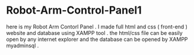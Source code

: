 # Robot-Arm-Control-Panel1
here is my Robot Arm Contorl Panel . I made full html and css ( front-end ) website and database using XAMPP tool  . 
the html/css file can be easily open by any internet explorer and the database can be opened by XAMPP myadminsql .
